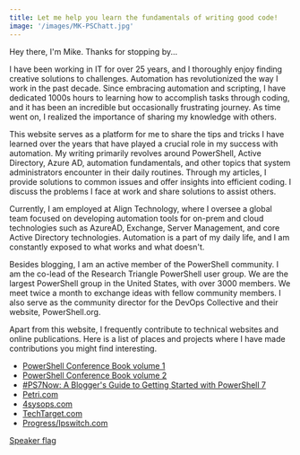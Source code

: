 ```yaml
---
title: Let me help you learn the fundamentals of writing good code!
image: '/images/MK-PSChatt.jpg'
---
```

Hey there, I'm Mike. Thanks for stopping by...

I have been working in IT for over 25 years, and I thoroughly enjoy finding creative solutions to challenges. Automation has revolutionized the way I work in the past decade. Since embracing automation and scripting, I have dedicated 1000s hours to learning how to accomplish tasks through coding, and it has been an incredible but occasionally frustrating journey. As time went on, I realized the importance of sharing my knowledge with others.

This website serves as a platform for me to share the tips and tricks I have learned over the years that have played a crucial role in my success with automation. My writing primarily revolves around PowerShell, Active Directory, Azure AD, automation fundamentals, and other topics that system administrators encounter in their daily routines. Through my articles, I provide solutions to common issues and offer insights into efficient coding. I discuss the problems I face at work and share solutions to assist others.

Currently, I am employed at Align Technology, where I oversee a global team focused on developing automation tools for on-prem and cloud technologies such as AzureAD, Exchange, Server Management, and core Active Directory technologies. Automation is a part of my daily life, and I am constantly exposed to what works and what doesn't.

Besides blogging, I am an active member of the PowerShell community. I am the co-lead of the Research Triangle PowerShell user group. We are the largest PowerShell group in the United States, with over 3000 members. We meet twice a month to exchange ideas with fellow community members. I also serve as the community director for the DevOps Collective and their website, PowerShell.org.

Apart from this website, I frequently contribute to technical websites and online publications. Here is a list of places and projects where I have made contributions you might find interesting.

- [PowerShell Conference Book volume 1](https://leanpub.com/powershell-conference-book?ref=commandline.ninja)
- [PowerShell Conference Book volume 2](https://leanpub.com/psconfbook2?ref=commandline.ninja)
- [#PS7Now: A Blogger's Guide to Getting Started with PowerShell 7](https://leanpub.com/ps7now?ref=commandline.ninja)
- [Petri.com](https://petri.com/author/mike-kanakos/)
- [4sysops.com](https://4sysops.com/members/mkanakos/)
- [TechTarget.com](https://www.techtarget.com/contributor/Mike-Kanakos)
- [Progress/Ipswitch.com](https://www.ipswitch.com/blog/author/mike-kanakos)


[Speaker flag]('./images/MK-Speaker-Flag')
